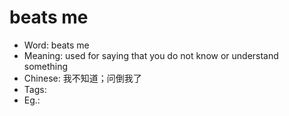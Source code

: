 # beats me

- Word: beats me
- Meaning: used for saying that you do not know or understand something
- Chinese: 我不知道；问倒我了
- Tags: 
- Eg.: 

